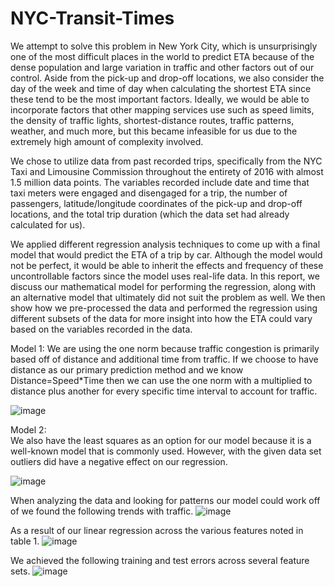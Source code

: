 # NYC-Transit-Times
We attempt to solve this problem in New York City, which is unsurprisingly one of the most difficult places in the world to predict ETA because of the dense population and large variation in traffic and other factors out of our control. Aside from the pick-up and drop-off locations, we also consider the day of the week and time of day when calculating the shortest ETA since these tend to be the most important factors. Ideally, we would be able to incorporate factors that other mapping services use such as speed limits, the density of traffic lights, shortest-distance routes, traffic patterns, weather, and much more, but this became infeasible for us due to the extremely high amount of complexity involved.

We chose to utilize data from past recorded trips, specifically from the NYC Taxi and Limousine Commission throughout the entirety of 2016 with almost 1.5 million data points. The variables recorded include date and time that taxi meters were engaged and disengaged for a trip, the number of passengers, latitude/longitude coordinates of the pick-up and drop-off locations, and the total trip duration (which the data set had already calculated for us).

We applied different regression analysis techniques to come up with a final model that would predict the ETA of a trip by car. Although the model would not be perfect, it would be able to inherit the effects and frequency of these uncontrollable factors since the model uses real-life data. In this report, we discuss our mathematical model for performing the regression, along with an alternative model that ultimately did not suit the problem as well. We then show how we pre-processed the data and performed the regression using different subsets of the data for more insight into how the ETA could vary based on the variables recorded in the data. 

Model 1: 
We are using the one norm because traffic congestion is primarily based off of distance and additional time from traffic. If we choose to have distance as our primary prediction method and we know Distance=Speed*Time then we can use the one norm with a multiplied to distance plus another for every specific time interval to account for traffic.

![image](https://user-images.githubusercontent.com/38053500/153941921-05c0a213-4763-41f5-9ab6-3931ba35ff38.png)


Model 2:  
We also have the least squares as an option for our model because it is a well-known model that is commonly used. However, with the given data set outliers did have a negative effect on our regression.

![image](https://user-images.githubusercontent.com/38053500/153941952-766e553c-a699-4ee1-8caa-40370df6a4fe.png)



When analyzing the data and looking for patterns our model could work off of we found the following trends with traffic.
![image](https://user-images.githubusercontent.com/38053500/153941757-170d104e-7589-4820-9a7c-a9851d7852ec.png)

As a result of our linear regression across the various features noted in table 1.
![image](https://user-images.githubusercontent.com/38053500/153942163-9bd1a40d-4b14-4d44-9a3c-b709b9581129.png)

We achieved the following training and test errors across several feature sets.
![image](https://user-images.githubusercontent.com/38053500/153942106-51b174b4-3d8f-469c-b4cf-d142ab727a9d.png)
